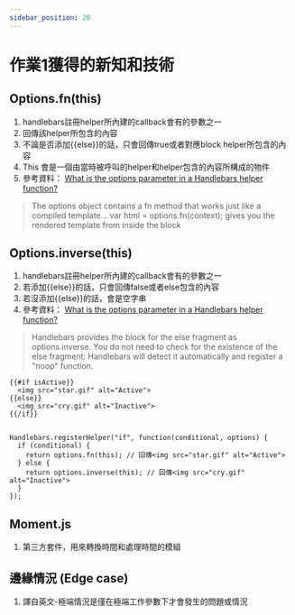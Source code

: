```yaml
---
sidebar_position: 20
---
```


# 作業1獲得的新知和技術


## Options.fn(this) 
1. handlebars註冊helper所內建的callback會有的參數之一
2. 回傳該helper所包含的內容
3. 不論是否添加{{else}}的話，只會回傳true或者對應block helper所包含的內容
4. This 會是一個由當時被呼叫的helper和helper包含的內容所構成的物件
5. 參考資料：
[What is the options parameter in a Handlebars helper function?](https://stackoverflow.com/questions/8853396/logical-operator-in-a-handlebars-js-if-conditional)
> The options object contains a fn method that works just like a compiled template... var html = options.fn(context); gives you the rendered template from inside the block

## Options.inverse(this) 
1. handlebars註冊helper所內建的callback會有的參數之一
2. 若添加{{else}}的話，只會回傳false或者else包含的內容
3. 若沒添加{{else}}的話，會是空字串
4. 參考資料：
[What is the options parameter in a Handlebars helper function?](https://handlebarsjs.com/guide/block-helpers.html#basic-blocks)
> Handlebars provides the block for the else fragment as options.inverse. You do not need to check for the existence of the else fragment: Handlebars will detect it automatically and register a "noop" function.
```
{{#if isActive}}
  <img src="star.gif" alt="Active">
{{else}}
  <img src="cry.gif" alt="Inactive">
{{/if}}


Handlebars.registerHelper("if", function(conditional, options) {
  if (conditional) {
    return options.fn(this); // 回傳<img src="star.gif" alt="Active">
  } else {
    return options.inverse(this); // 回傳<img src="cry.gif" alt="Inactive">
  }
});
```



## Moment.js
1. 第三方套件，用來轉換時間和處理時間的模組


## 邊緣情況 (Edge case)
1. 譯自英文-極端情況是僅在極端工作參數下才會發生的問題或情況